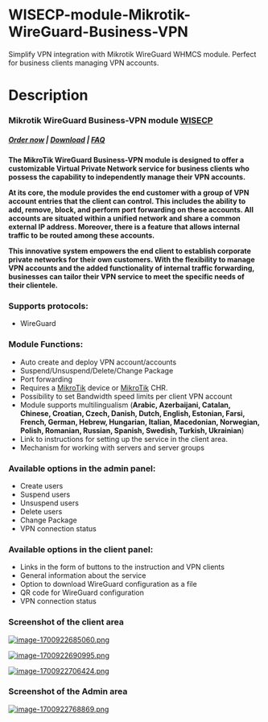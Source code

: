 # WISECP-module-Mikrotik-WireGuard-Business-VPN
Simplify VPN integration with Mikrotik WireGuard WHMCS module. Perfect for business clients managing VPN accounts.

# Description

### Mikrotik WireGuard Business-VPN module **[WISECP](https://puqcloud.com/link.php?id=78)** 

##### [Order now](https://puqcloud.com/index.php?rp=/store/wisecp-module-mikrotik-wireguard-business-vpn) | [Download](https://download.puqcloud.com/WISECP/Product/PUQ_WISECP-Mikrotik-WireGuard-Business-VPN/) | [FAQ](https://faq.puqcloud.com/)

**The MikroTik WireGuard Business-VPN module is designed to offer a customizable Virtual Private Network service for business clients who possess the capability to independently manage their VPN accounts.**

**At its core, the module provides the end customer with a group of VPN account entries that the client can control. This includes the ability to add, remove, block, and perform port forwarding on these accounts. All accounts are situated within a unified network and share a common external IP address. Moreover, there is a feature that allows internal traffic to be routed among these accounts.**

**This innovative system empowers the end client to establish corporate private networks for their own customers. With the flexibility to manage VPN accounts and the added functionality of internal traffic forwarding, businesses can tailor their VPN service to meet the specific needs of their clientele.**  

### Supports protocols:

- WireGuard

### Module Functions:

- Auto create and deploy VPN account/accounts
- Suspend/Unsuspend/Delete/Change Package
- Port forwarding
- Requires a [MikroTik](https://mikrotik.com/) device or [MikroTik](https://mikrotik.com/) CHR.
- Possibility to set Bandwidth speed limits per client VPN account
- Module supports multilingualism (**Arabic, Azerbaijani, Catalan, Chinese, Croatian, Czech, Danish, Dutch, English, Estonian, Farsi, French, German, Hebrew, Hungarian, Italian, Macedonian, Norwegian, Polish, Romanian, Russian, Spanish, Swedish, Turkish, Ukrainian**)
- Link to instructions for setting up the service in the client area.
- Mechanism for working with servers and server groups

### Available options in the admin panel:

- Create users
- Suspend users
- Unsuspend users
- Delete users
- Change Package
- VPN connection status

### Available options in the client panel:

- Links in the form of buttons to the instruction and VPN clients
- General information about the service
- Option to download WireGuard configuration as a file
- QR code for WireGuard configuration
- VPN connection status

### Screenshot of the client area

[![image-1700922685060.png](https://doc.puq.info/uploads/images/gallery/2023-11/scaled-1680-/image-1700922685060.png)](https://doc.puq.info/uploads/images/gallery/2023-11/image-1700922685060.png)

[![image-1700922690995.png](https://doc.puq.info/uploads/images/gallery/2023-11/scaled-1680-/image-1700922690995.png)](https://doc.puq.info/uploads/images/gallery/2023-11/image-1700922690995.png)

[![image-1700922706424.png](https://doc.puq.info/uploads/images/gallery/2023-11/scaled-1680-/image-1700922706424.png)](https://doc.puq.info/uploads/images/gallery/2023-11/image-1700922706424.png)

### Screenshot of the Admin area

[![image-1700922768869.png](https://doc.puq.info/uploads/images/gallery/2023-11/scaled-1680-/image-1700922768869.png)](https://doc.puq.info/uploads/images/gallery/2023-11/image-1700922768869.png)

